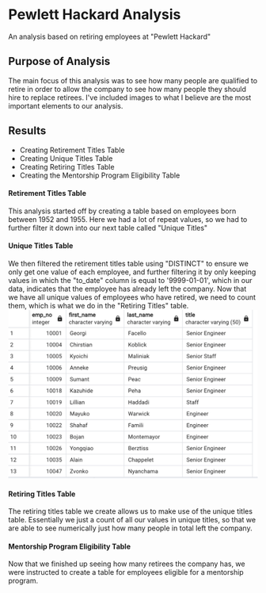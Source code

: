 # Pewlett Hackard Analysis
An analysis based on retiring employees at "Pewlett Hackard"
## Purpose of Analysis
The main focus of this analysis was to see how many people are qualified to retire in order to allow the company to see how many people they should hire to replace retirees. I've included images to what I believe are the most important elements to our analysis.
## Results
* Creating Retirement Titles Table
* Creating Unique Titles Table
* Creating Retiring Titles Table
* Creating the Mentorship Program Eligibility Table
#### Retirement Titles Table
This analysis started off by creating a table based on employees born between 1952 and 1955. Here we had a lot of repeat values, so we had to further filter it down into our next table called "Unique Titles"
#### Unique Titles Table
We then filtered the retirement titles table using "DISTINCT" to ensure we only get one value of each employee, and further filtering it by only keeping values in which the "to_date" column is equal to '9999-01-01', which in our data, indicates that the employee has already left the company. Now that we have all unique values of employees who have retired, we need to count them, which is what we do in the "Retiring Titles" table.
![retirees](/unique_table.png)
#### Retiring Titles Table
The retiring titles table we create allows us to make use of the unique titles table. Essentially we just a count of all our values in unique titles, so that we are able to see numerically just how many people in total left the company. 
![]()
#### Mentorship Program Eligibility Table
Now that we finished up seeing how many retirees the company has, we were instructed to create a table for employees eligible for a mentorship program.
